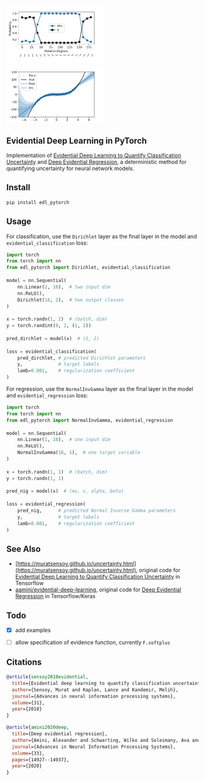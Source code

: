 <img src="./examples/mnist.png" width="256px"></img><img src="./examples/cubic.png" width="256px"></img>

## Evidential Deep Learning in PyTorch

Implementation of [Evidential Deep Learning to Quantify Classification
Uncertainty](https://arxiv.org/abs/1806.01768) and [Deep Evidential
Regression](https://arxiv.org/abs/1910.02600), a deterministic method for
quantifying uncertainty for neural network models.

## Install

```bash
pip install edl_pytorch
```

## Usage

For classification, use the `Dirichlet` layer as the final layer in the model
and `evidential_classification` loss:

```python
import torch
from torch import nn
from edl_pytorch import Dirichlet, evidential_classification

model = nn.Sequential(
    nn.Linear(2, 16),  # two input dim
    nn.ReLU(),
    Dirichlet(16, 2),  # two output classes
)

x = torch.randn(1, 2)  # (batch, dim)
y = torch.randint(0, 2, (1, 2))

pred_dirchlet = model(x)  # (1, 2)

loss = evidential_classification(
    pred_dirchlet, # predicted Dirichlet parameters
    y,             # target labels
    lamb=0.001,    # regularization coefficient 
)
```

For regression, use the `NormalInvGamma` layer as the final layer in the model
and `evidential_regression` loss:

```python
import torch
from torch import nn
from edl_pytorch import NormalInvGamma, evidential_regression

model = nn.Sequential(
    nn.Linear(1, 16),  # one input dim
    nn.ReLU(),
    NormalInvGamma(16, 1),  # one target variable
)

x = torch.randn(1, 1)  # (batch, dim)
y = torch.randn(1, 1)

pred_nig = model(x)  # (mu, v, alpha, beta)

loss = evidential_regression(
    pred_nig,      # predicted Normal Inverse Gamma parameters
    y,             # target labels
    lamb=0.001,    # regularization coefficient 
)
```

## See Also

 - [https://muratsensoy.github.io/uncertainty.html](https://muratsensoy.github.io/uncertainty.html), 
    original code for  [Evidential Deep Learning to Quantify Classification Uncertainty](https://arxiv.org/abs/1806.01768) in Tensorflow
 - [aamini/evidential-deep-learning](https://github.com/aamini/evidential-deep-learning), 
    original code for [Deep Evidential Regression](https://arxiv.org/abs/1910.02600) in Tensorflow/Keras

## Todo

 - [X] add examples
 - [ ] allow specification of evidence function, currently `F.softplus`


## Citations

```bibtex
@article{sensoy2018evidential,
  title={Evidential deep learning to quantify classification uncertainty},
  author={Sensoy, Murat and Kaplan, Lance and Kandemir, Melih},
  journal={Advances in neural information processing systems},
  volume={31},
  year={2018}
}
```

```bibtex
@article{amini2020deep,
  title={Deep evidential regression},
  author={Amini, Alexander and Schwarting, Wilko and Soleimany, Ava and Rus, Daniela},
  journal={Advances in Neural Information Processing Systems},
  volume={33},
  pages={14927--14937},
  year={2020}
}
```
